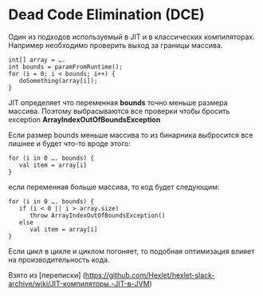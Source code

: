 # Dead Code Elimination (DCE)

Один из подходов используемый в  JIT и в классических компиляторах. Например необходимо проверить выход за границы массива. 
```
int[] array = ….
int bounds = paramFromRuntime();
for (i = 0; i < bounds; i++) {
   doSomething(array[i]);
}
```
JIT определяет что переменная **bounds** точно меньше размера массива. Поэтому выбрасываются все проверки чтобы бросить exception **ArrayIndexOutOfBoundsException**

Если размер bounds меньше массива то из бинарника выбросится все лишнее и будет что-то вроде этого:
```
for (i in 0 …. bounds) {
   val item = array[i]
}
```

если переменная больше массива, то код будет следующим:
```
for (i in 0 …. bounds) {
   if (i < 0 || i > array.size)
      throw ArrayIndexOutOfBoundsException()
   else
      val item = array[i]
}
```

Если цикл в цикле и циклом погоняет, то подобная оптимизация влияет на производительность кода.

Взято из [переписки] (https://github.com/Hexlet/hexlet-slack-archive/wiki/JIT-компиляторы.-JIT-в-JVM)